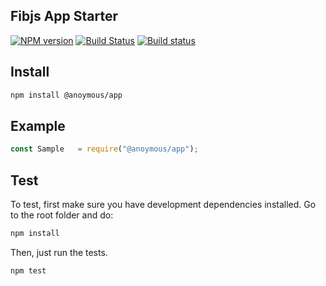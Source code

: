 ## Fibjs App Starter

[![NPM version](https://img.shields.io/npm/v/@anoymous/app.svg)](https://www.npmjs.org/package/@anoymous/app)
[![Build Status](https://travis-ci.org/anoymous/app.svg)](https://travis-ci.org/anoymous/app)
[![Build status](https://ci.appveyor.com/api/projects/status/plarvl262d7279c3?svg=true)](https://ci.appveyor.com/project/anoymous/app)

## Install

```sh
npm install @anoymous/app
```

## Example

```js
const Sample   = require("@anoymous/app");
```

## Test

To test, first make sure you have development dependencies installed. Go to the root folder and do:

```sh
npm install
```

Then, just run the tests.

```sh
npm test
```
